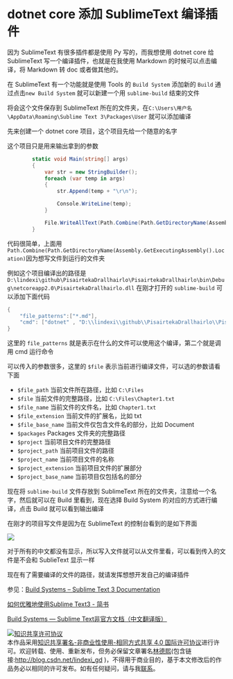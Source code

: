 
# dotnet core 添加 SublimeText 编译插件

因为 SublimeText 有很多插件都是使用 Py 写的，而我想使用 dotnet core 给 SublimeText 写一个编译插件，也就是在我使用 Markdown 的时候可以点击编译，将 Markdown 转 doc 或者做其他的。

<!--more-->


<!-- CreateTime:2018/8/29 8:53:47 -->

<!-- 标签：dotnetcore,sublimetext -->

在 SublimeText 有一个功能就是使用 Tools 的 `Build System` 添加新的 `Build` 通过点击`new Build System` 就可以新建一个用 `sublime-build` 结束的文件

将会这个文件保存到 SublimeText 所在的文件夹，在`C:\Users\用户名\AppData\Roaming\Sublime Text 3\Packages\User` 就可以添加编译


先来创建一个 dotnet core 项目，这个项目先给一个随意的名字

这个项目只是用来输出拿到的参数

```csharp
        static void Main(string[] args)
        {
            var str = new StringBuilder();
            foreach (var temp in args)
            {
                str.Append(temp + "\r\n");

                Console.WriteLine(temp);
            }

            File.WriteAllText(Path.Combine(Path.GetDirectoryName(Assembly.GetExecutingAssembly().Location), "KeameaMouhalis"), str.ToString());
        }
```

代码很简单，上面用`Path.Combine(Path.GetDirectoryName(Assembly.GetExecutingAssembly().Location)`因为想写文件到运行的文件夹


例如这个项目编译出的路径是 `D:\lindexi\github\PisairtekaDrallhairlo\PisairtekaDrallhairlo\bin\Debug\netcoreapp2.0\PisairtekaDrallhairlo.dll` 在刚才打开的  `sublime-build` 可以添加下面代码

```csharp
{
	"file_patterns":["*.md"],
	"cmd": ["dotnet" , "D:\\lindexi\\github\\PisairtekaDrallhairlo\\PisairtekaDrallhairlo\\bin\\Debug\\netcoreapp2.0\\PisairtekaDrallhairlo.dll","$file"]
}
```

这里的 `file_patterns` 就是表示在什么的文件可以使用这个编译，第二个就是调用 cmd 运行命令

可以传入的参数很多，这里的 `$file` 表示当前进行编译文件，可以选的参数请看下面


 - `$file_path`	当前文件所在路径，比如 `C:\Files`
 - `$file`	当前文件的完整路径，比如 `C:\Files\Chapter1.txt`
 - `$file_name`	当前文件的文件名，比如 `Chapter1.txt`
 - `$file_extension`	当前文件的扩展名，比如 txt
 - `$file_base_name`	当前文件仅包含文件名的部分，比如 Document
 - `$packages`	Packages 文件夹的完整路径
 - `$project`	当前项目文件的完整路径
 - `$project_path`	当前项目文件的路径
 - `$project_name`	当前项目文件的名称
 - `$project_extension`	当前项目文件的扩展部分
 - `$project_base_name`	当前项目仅包括名的部分

现在将 `sublime-build` 文件存放到 SublimeText 所在的文件夹，注意给一个名字，然后就可以在 Build 里看到，现在选择 Build System 的对应的方式进行编译，点击 Build 就可以看到输出编译

在刚才的项目写文件是因为在 SublimeText 的控制台看到的是如下界面

<!-- ![](image/dotnet core 添加 SublimeText 编译插件/dotnet core 添加 SublimeText 编译插件0.png) -->

![](http://image.acmx.xyz/lindexi%2F201882985320829)

对于所有的中文都没有显示，所以写入文件就可以从文件里看，可以看到传入的文件是不会和 SublieText 显示一样

现在有了需要编译的文件的路径，就请发挥想想开发自己的编译插件

参见：[Build Systems – Sublime Text 3 Documentation](https://www.sublimetext.com/docs/3/build_systems.html )

[如何优雅地使用Sublime Text3 - 简书](https://www.jianshu.com/p/3cb5c6f2421c )

[Build Systems — Sublime Text非官方文档（中文翻译版）](http://sublime-text.readthedocs.io/en/latest/reference/build_systems.html )





<a rel="license" href="http://creativecommons.org/licenses/by-nc-sa/4.0/"><img alt="知识共享许可协议" style="border-width:0" src="https://licensebuttons.net/l/by-nc-sa/4.0/88x31.png" /></a><br />本作品采用<a rel="license" href="http://creativecommons.org/licenses/by-nc-sa/4.0/">知识共享署名-非商业性使用-相同方式共享 4.0 国际许可协议</a>进行许可。欢迎转载、使用、重新发布，但务必保留文章署名[林德熙](http://blog.csdn.net/lindexi_gd)(包含链接:http://blog.csdn.net/lindexi_gd )，不得用于商业目的，基于本文修改后的作品务必以相同的许可发布。如有任何疑问，请与我[联系](mailto:lindexi_gd@163.com)。